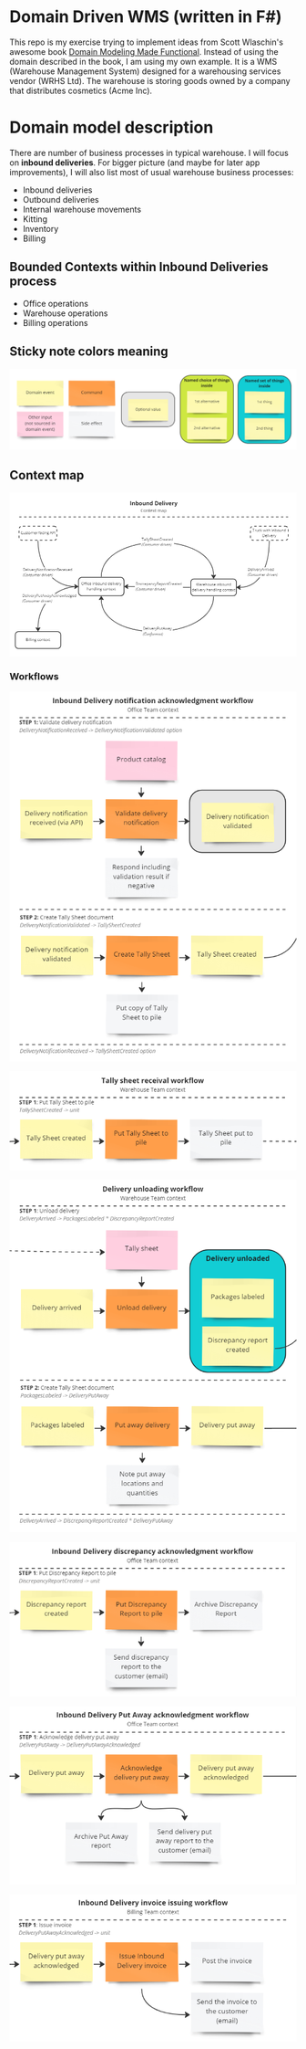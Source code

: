 # Domain Driven WMS (written in F#)

This repo is my exercise trying to implement ideas from Scott Wlaschin's awesome
book [Domain Modeling Made Functional](https://pragprog.com/titles/swdddf/domain-modeling-made-functional/). Instead of
using the domain described in the book, I am using my own example. It is a WMS (Warehouse Management System) designed
for a warehousing services vendor (WRHS Ltd). The warehouse is storing goods owned by a company that distributes
cosmetics (Acme Inc).

# Domain model description

There are number of business processes in typical warehouse. I will focus on **inbound deliveries**. For bigger picture
(and maybe for later app improvements), I will also list most of usual warehouse business processes:

- Inbound deliveries
- Outbound deliveries
- Internal warehouse movements
- Kitting
- Inventory
- Billing

## Bounded Contexts within Inbound Deliveries process

- Office operations
- Warehouse operations
- Billing operations

## Sticky note colors meaning

![Sticky note colors meaning](readme-images/sticky-note-colors-meaning.png?raw=true)

## Context map

![Context map](readme-images/context-map.png?raw=true)

### Workflows

![Inbound Delivery notification acknowledgment workflow](readme-images/inbound-delivery-notification-acknowledgment-workflow.png?raw=true)

![Tally Sheet receival workflow](readme-images/tally-sheet-receival-workflow.png?raw=true)

![Delivery unloading workflow](readme-images/delivery-unloading-workflow.png?raw=true)

![Inbound Delivery discrepancy acknowledgment workflow](readme-images/inbound-delivery-discrepancy-acknowledgment-workflow.png?raw=true)

![Inbound Delivery Put Away acknowledgment workflow](readme-images/inbound-delivery-put-away-acknowledgement-workflow.png?raw=true)

![Inbound Delivery invoice issuing workflow](readme-images/inbound-delivery-invoice-issuing-workflow.png?raw=true)